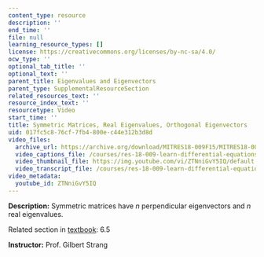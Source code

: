 ```yaml
---
content_type: resource
description: ''
end_time: ''
file: null
learning_resource_types: []
license: https://creativecommons.org/licenses/by-nc-sa/4.0/
ocw_type: ''
optional_tab_title: ''
optional_text: ''
parent_title: Eigenvalues and Eigenvectors
parent_type: SupplementalResourceSection
related_resources_text: ''
resource_index_text: ''
resourcetype: Video
start_time: ''
title: Symmetric Matrices, Real Eigenvalues, Orthogonal Eigenvectors
uid: 017fc5c8-76cf-7fb4-800e-c44e312b3d8d
video_files:
  archive_url: https://archive.org/download/MITRES18-009F15/MITRES18-009F15_6_5_SymmetricMatrices_300k.mp4
  video_captions_file: /courses/res-18-009-learn-differential-equations-up-close-with-gilbert-strang-and-cleve-moler-fall-2015/5259e408833a5b8183266459683afbb6_ZTNniGvY5IQ.vtt
  video_thumbnail_file: https://img.youtube.com/vi/ZTNniGvY5IQ/default.jpg
  video_transcript_file: /courses/res-18-009-learn-differential-equations-up-close-with-gilbert-strang-and-cleve-moler-fall-2015/3193a0729b90a12dd6b60ab4451ceaff_ZTNniGvY5IQ.pdf
video_metadata:
  youtube_id: ZTNniGvY5IQ
---
```


**Description:** Symmetric matrices have _n_ perpendicular eigenvectors and _n_ real eigenvalues.

Related section in [textbook](http://www-math.mit.edu/~gs/dela/): 6.5

**Instructor:** Prof. Gilbert Strang

